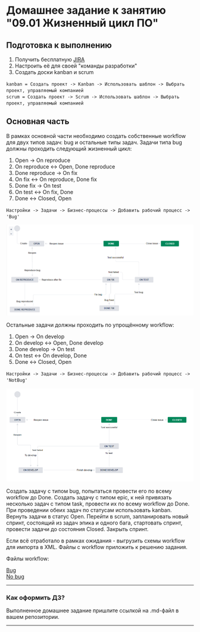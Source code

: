 # Домашнее задание к занятию "09.01 Жизненный цикл ПО"

## Подготовка к выполнению
1. Получить бесплатную [JIRA](https://www.atlassian.com/ru/software/jira/free)
2. Настроить её для своей "команды разработки"
3. Создать доски kanban и scrum

`kanban = Создать проект -> Kanban -> Использовать шаблон -> Выбрать проект, управляемый компанией`  
`scrum = Создать проект -> Scrum -> Использовать шаблон -> Выбрать проект, управляемый компанией`

## Основная часть
В рамках основной части необходимо создать собственные workflow для двух типов задач: bug и остальные типы задач. Задачи типа bug должны проходить следующий жизненный цикл:
1. Open -> On reproduce
2. On reproduce <-> Open, Done reproduce
3. Done reproduce -> On fix
4. On fix <-> On reproduce, Done fix
5. Done fix -> On test
6. On test <-> On fix, Done
7. Done <-> Closed, Open  

`Настройки -> Задачи -> Бизнес-процессы -> Добавить рабочий процесс -> 'Bug'`


![bug.png](bug.png)

Остальные задачи должны проходить по упрощённому workflow:
1. Open -> On develop
2. On develop <-> Open, Done develop
3. Done develop -> On test
4. On test <-> On develop, Done
5. Done <-> Closed, Open  

`Настройки -> Задачи -> Бизнес-процессы -> Добавить рабочий процесс -> 'NotBug'`

![not_bug.png](not_bug.png)

Создать задачу с типом bug, попытаться провести его по всему workflow до Done. Создать задачу с типом epic, к ней привязать несколько задач с типом task, провести их по всему workflow до Done. При проведении обеих задач по статусам использовать kanban. Вернуть задачи в статус Open.
Перейти в scrum, запланировать новый спринт, состоящий из задач эпика и одного бага, стартовать спринт, провести задачи до состояния Closed. Закрыть спринт.

Если всё отработало в рамках ожидания - выгрузить схемы workflow для импорта в XML. Файлы с workflow приложить к решению задания.

Файлы workflow:  

[Bug](https://github.com/nicko203/devops-netology/blob/main/home_works/09-ci-01-intro/Bug.xml)  
[No bug](https://github.com/nicko203/devops-netology/blob/main/home_works/09-ci-01-intro/NotBug.xml)  

---

### Как оформить ДЗ?

Выполненное домашнее задание пришлите ссылкой на .md-файл в вашем репозитории.

---
